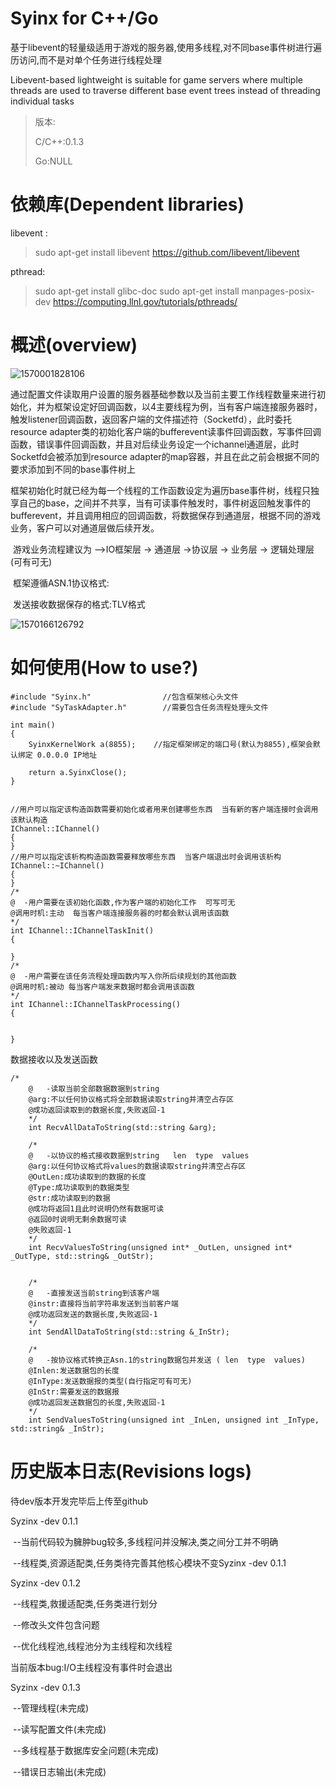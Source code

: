 # Syinx for C++/Go



基于libevent的轻量级适用于游戏的服务器,使用多线程,对不同base事件树进行遍历访问,而不是对单个任务进行线程处理

Libevent-based lightweight is suitable for game servers where multiple threads are used to traverse different base event trees instead of threading individual tasks

> 版本:
>
> C/C++:0.1.3
>
> Go:NULL
>
> 



# 依赖库(Dependent libraries)

libevent :

> sudo apt-get install libevent
> https://github.com/libevent/libevent

pthread:

> sudo apt-get install glibc-doc
> sudo apt-get install manpages-posix-dev
> https://computing.llnl.gov/tutorials/pthreads/



# 概述(overview)

![1570001828106](https://github.com/OnlyloveSY/Syinx/blob/master/screenshots/b1b193957bd55749b99d03b77b8f8f7f.png)

​        通过配置文件读取用户设置的服务器基础参数以及当前主要工作线程数量来进行初始化，并为框架设定好回调函数，以4主要线程为例，当有客户端连接服务器时，触发listener回调函数，返回客户端的文件描述符（Socketfd），此时委托resource adapter类的初始化客户端的bufferevent读事件回调函数，写事件回调函数，错误事件回调函数，并且对后续业务设定一个ichannel通道层，此时Socketfd会被添加到resource adapter的map容器，并且在此之前会根据不同的要求添加到不同的base事件树上

​		框架初始化时就已经为每一个线程的工作函数设定为遍历base事件树，线程只独享自己的base，之间并不共享，当有可读事件触发时，事件树返回触发事件的bufferevent，并且调用相应的回调函数，将数据保存到通道层，根据不同的游戏业务，客户可以对通道层做后续开发。

​		游戏业务流程建议为 -->IO框架层   ->  通道层  ->协议层  ->  业务层  ->  逻辑处理层 (可有可无)		

​		框架遵循ASN.1协议格式:

​		发送接收数据保存的格式:TLV格式

![1570166126792](https://github.com/OnlyloveSY/Syinx/blob/master/screenshots/2dc6b61a242fae4d85c08743314afc98.png)



# 如何使用(How to use?)

```
#include "Syinx.h"                //包含框架核心头文件
#include "SyTaskAdapter.h"        //需要包含任务流程处理头文件
```



```
int main()
{
	SyinxKernelWork a(8855);    //指定框架绑定的端口号(默认为8855),框架会默认绑定 0.0.0.0 IP地址
	
	return a.SyinxClose();		
}
```



```

//用户可以指定该构造函数需要初始化或者用来创建哪些东西  当有新的客户端连接时会调用该默认构造
IChannel::IChannel()
{
}
//用户可以指定该析构构造函数需要释放哪些东西  当客户端退出时会调用该析构
IChannel::~IChannel()
{
}
/*
@  -用户需要在该初始化函数,作为客户端的初始化工作  可写可无
@调用时机:主动  每当客户端连接服务器的时都会默认调用该函数
*/
int IChannel::IChannelTaskInit()
{

}
/*
@  -用户需要在该任务流程处理函数内写入你所后续规划的其他函数
@调用时机:被动 每当客户端发来数据时都会调用该函数
*/
int IChannel::IChannelTaskProcessing()
{

	
}
```



数据接收以及发送函数

```
/*
	@   -读取当前全部数据数据到string
	@arg:不以任何协议格式将全部数据读取string并清空占存区
	@成功返回读取到的数据长度,失败返回-1 
	*/
	int RecvAllDataToString(std::string &arg);

	/*
	@   -以协议的格式接收数据到string   len  type  values
	@arg:以任何协议格式将values的数据读取string并清空占存区
	@OutLen:成功读取到的数据的长度
	@Type:成功读取到的数据类型
	@str:成功读取到的数据
	@成功将返回1且此时说明仍然有数据可读
	@返回0时说明无剩余数据可读
	@失败返回-1
	*/
	int RecvValuesToString(unsigned int* _OutLen, unsigned int* _OutType, std::string& _OutStr);


	/*
	@   -直接发送当前string到该客户端
	@instr:直接将当前字符串发送到当前客户端
	@成功返回发送的数据长度,失败返回-1
	*/
	int SendAllDataToString(std::string &_InStr);

	/*
	@   -按协议格式转换正Asn.1的string数据包并发送 ( len  type  values)
	@Inlen:发送数据包的长度
	@InType:发送数据报的类型(自行指定可有可无)
	@InStr:需要发送的数据报
	@成功返回发送数据包的长度,失败返回-1
	*/
	int SendValuesToString(unsigned int _InLen, unsigned int _InType, std::string& _InStr);
```



# 历史版本日志(Revisions logs)

待dev版本开发完毕后上传至github

Syzinx -dev 0.1.1

​	--当前代码较为臃肿bug较多,多线程问并没解决,类之间分工并不明确

​	--线程类,资源适配类,任务类待完善其他核心模块不变Syzinx -dev 0.1.1



Syzinx -dev 0.1.2

​	--线程类,救援适配类,任务类进行划分

​	--修改头文件包含问题

​	--优化线程池,线程池分为主线程和次线程

当前版本bug:I/O主线程没有事件时会退出



Syzinx -dev 0.1.3

​		--管理线程(未完成)

​		--读写配置文件(未完成)

​		--多线程基于数据库安全问题(未完成)

​		--错误日志输出(未完成)

